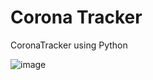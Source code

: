# Corona Tracker
CoronaTracker using Python

![image](https://user-images.githubusercontent.com/91781985/149656905-658ae06c-8b03-4bab-a0a5-7cd7b4424029.png)
